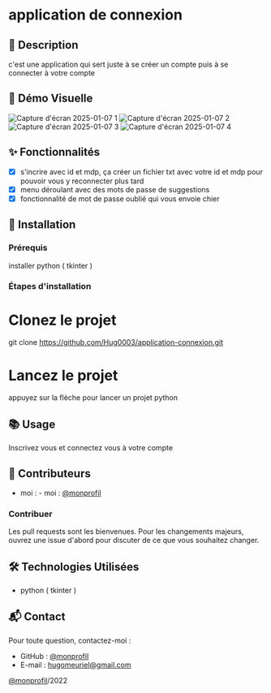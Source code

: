 # application de connexion

## 📄 Description
c'est une application qui sert juste à se créer un compte puis à se connecter à votre compte

## 🎥 Démo Visuelle
![Capture d'écran 2025-01-07 1](https://github.com/user-attachments/assets/22e4cd30-975c-41ad-843c-ecc01b96bef9)
![Capture d'écran 2025-01-07 2](https://github.com/user-attachments/assets/0a3231a4-19fe-4b03-af63-2cac4b10eefe)
![Capture d'écran 2025-01-07 3](https://github.com/user-attachments/assets/af540379-7612-4f47-855e-b3cdf5d3614b)
![Capture d'écran 2025-01-07 4](https://github.com/user-attachments/assets/664b0ea2-5f89-445b-9d85-e8ee74b3a599)

## ✨ Fonctionnalités

- [x] s'incrire avec id et mdp, ça créer un fichier txt avec votre id et mdp pour pouvoir vous y reconnecter plus tard  
- [x] menu déroulant avec des mots de passe de suggestions 
- [x] fonctionnalité de mot de passe oublié qui vous envoie chier

## 🚀 Installation

### Prérequis
installer python ( tkinter )

### Étapes d'installation
# Clonez le projet
git clone https://github.com/Hug0003/application-connexion.git
# Lancez le projet
appuyez sur la flèche pour lancer un projet python

## 📚 Usage
Inscrivez vous et connectez vous à votre compte 

## 👥 Contributeurs
- moi : - moi : [@monprofil](https://github.com/Hug0003)  

### Contribuer
Les pull requests sont les bienvenues. Pour les changements majeurs, ouvrez une issue d'abord pour discuter de ce que vous souhaitez changer.  

## 🛠️ Technologies Utilisées

- python ( tkinter ) 

## 📬 Contact

Pour toute question, contactez-moi :  
- GitHub : [@monprofil](https://github.com/Hug0003)  
- E-mail : hugomeuriel@gmail.com

[@monprofil](https://github.com/Hug0003)/2022
